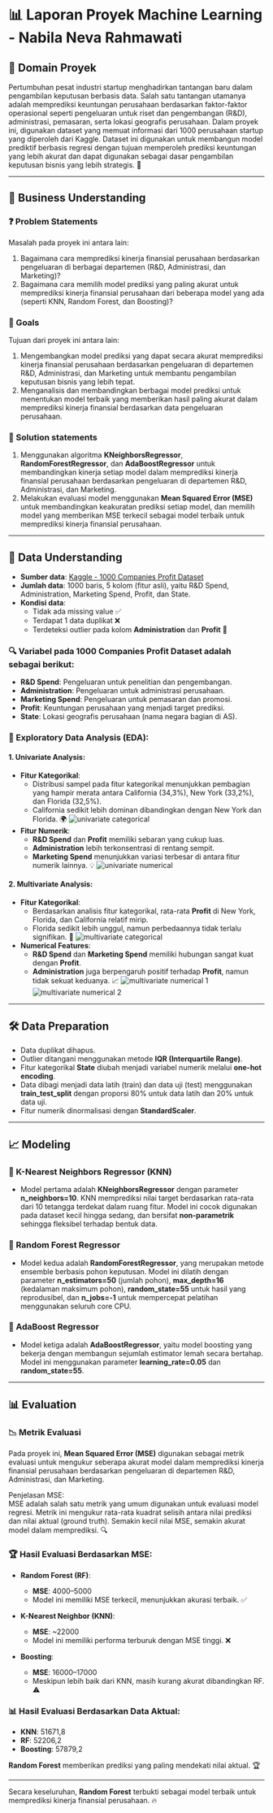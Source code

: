 # 📊 Laporan Proyek Machine Learning - Nabila Neva Rahmawati

## 🌟 Domain Proyek

Pertumbuhan pesat industri startup menghadirkan tantangan baru dalam pengambilan keputusan berbasis data. Salah satu tantangan utamanya adalah memprediksi keuntungan perusahaan berdasarkan faktor-faktor operasional seperti pengeluaran untuk riset dan pengembangan (R&D), administrasi, pemasaran, serta lokasi geografis perusahaan. Dalam proyek ini, digunakan dataset yang memuat informasi dari 1000 perusahaan startup yang diperoleh dari Kaggle. Dataset ini digunakan untuk membangun model prediktif berbasis regresi dengan tujuan memperoleh prediksi keuntungan yang lebih akurat dan dapat digunakan sebagai dasar pengambilan keputusan bisnis yang lebih strategis. 🚀

---

## 🧐 Business Understanding

### ❓ Problem Statements

Masalah pada proyek ini antara lain:

1. Bagaimana cara memprediksi kinerja finansial perusahaan berdasarkan pengeluaran di berbagai departemen (R&D, Administrasi, dan Marketing)?
2. Bagaimana cara memilih model prediksi yang paling akurat untuk memprediksi kinerja finansial perusahaan dari beberapa model yang ada (seperti KNN, Random Forest, dan Boosting)?

### 🎯 Goals

Tujuan dari proyek ini antara lain:

1. Mengembangkan model prediksi yang dapat secara akurat memprediksi kinerja finansial perusahaan berdasarkan pengeluaran di departemen R&D, Administrasi, dan Marketing untuk membantu pengambilan keputusan bisnis yang lebih tepat.
2. Menganalisis dan membandingkan berbagai model prediksi untuk menentukan model terbaik yang memberikan hasil paling akurat dalam memprediksi kinerja finansial berdasarkan data pengeluaran perusahaan.

### 🔧 Solution statements

1. Menggunakan algoritma **KNeighborsRegressor**, **RandomForestRegressor**, dan **AdaBoostRegressor** untuk membandingkan kinerja setiap model dalam memprediksi kinerja finansial perusahaan berdasarkan pengeluaran di departemen R&D, Administrasi, dan Marketing.
2. Melakukan evaluasi model menggunakan **Mean Squared Error (MSE)** untuk membandingkan keakuratan prediksi setiap model, dan memilih model yang memberikan MSE terkecil sebagai model terbaik untuk memprediksi kinerja finansial perusahaan.

---

## 📂 Data Understanding

- **Sumber data**: [Kaggle - 1000 Companies Profit Dataset](https://www.kaggle.com/datasets/rupakroy/1000-companies-profit)
- **Jumlah data**: 1000 baris, 5 kolom (fitur asli), yaitu R&D Spend, Administration, Marketing Spend, Profit, dan State.
- **Kondisi data**:
  - Tidak ada missing value ✅
  - Terdapat 1 data duplikat ❌
  - Terdeteksi outlier pada kolom **Administration** dan **Profit** 🧐

### 🔍 Variabel pada 1000 Companies Profit Dataset adalah sebagai berikut:

- **R&D Spend**: Pengeluaran untuk penelitian dan pengembangan.
- **Administration**: Pengeluaran untuk administrasi perusahaan.
- **Marketing Spend**: Pengeluaran untuk pemasaran dan promosi.
- **Profit**: Keuntungan perusahaan yang menjadi target prediksi.
- **State**: Lokasi geografis perusahaan (nama negara bagian di AS).

### 🔎 Exploratory Data Analysis (EDA):

#### 1. Univariate Analysis:

- **Fitur Kategorikal**:
  - Distribusi sampel pada fitur kategorikal menunjukkan pembagian yang hampir merata antara California (34,3%), New York (33,2%), dan Florida (32,5%).
  - California sedikit lebih dominan dibandingkan dengan New York dan Florida. 🌍
    ![univariate categorical](</gambar/univariate categorical.png>)
- **Fitur Numerik**:
  - **R&D Spend** dan **Profit** memiliki sebaran yang cukup luas.
  - **Administration** lebih terkonsentrasi di rentang sempit.
  - **Marketing Spend** menunjukkan variasi terbesar di antara fitur numerik lainnya. 💡
    ![univariate numerical](</gambar/univariate numerical.png>)

#### 2. Multivariate Analysis:

- **Fitur Kategorikal**:
  - Berdasarkan analisis fitur kategorikal, rata-rata **Profit** di New York, Florida, dan California relatif mirip.
  - Florida sedikit lebih unggul, namun perbedaannya tidak terlalu signifikan. 🔄
    ![multivariate categorical](</gambar/multivariate categorical.png>)
- **Numerical Features**:
  - **R&D Spend** dan **Marketing Spend** memiliki hubungan sangat kuat dengan **Profit**.
  - **Administration** juga berpengaruh positif terhadap **Profit**, namun tidak sekuat keduanya. 📈
    ![multivariate numerical 1](</gambar/multivariate numerical 1.png>)
    ![multivariate numerical 2](</gambar/multivariate numerical 2.png>)

---

## 🛠️ Data Preparation

- Data duplikat dihapus.
- Outlier ditangani menggunakan metode **IQR (Interquartile Range)**.
- Fitur kategorikal **State** diubah menjadi variabel numerik melalui **one-hot encoding**.
- Data dibagi menjadi data latih (train) dan data uji (test) menggunakan **train_test_split** dengan proporsi 80% untuk data latih dan 20% untuk data uji.
- Fitur numerik dinormalisasi dengan **StandardScaler**.

---

## 📈 Modeling

### 🔶 K-Nearest Neighbors Regressor (KNN)

- Model pertama adalah **KNeighborsRegressor** dengan parameter **n_neighbors=10**. KNN memprediksi nilai target berdasarkan rata-rata dari 10 tetangga terdekat dalam ruang fitur. Model ini cocok digunakan pada dataset kecil hingga sedang, dan bersifat **non-parametrik** sehingga fleksibel terhadap bentuk data.

### 🔷 Random Forest Regressor

- Model kedua adalah **RandomForestRegressor**, yang merupakan metode ensemble berbasis pohon keputusan. Model ini dilatih dengan parameter **n_estimators=50** (jumlah pohon), **max_depth=16** (kedalaman maksimum pohon), **random_state=55** untuk hasil yang reprodusibel, dan **n_jobs=-1** untuk mempercepat pelatihan menggunakan seluruh core CPU.

### 🔶 AdaBoost Regressor

- Model ketiga adalah **AdaBoostRegressor**, yaitu model boosting yang bekerja dengan membangun sejumlah estimator lemah secara bertahap. Model ini menggunakan parameter **learning_rate=0.05** dan **random_state=55**.

---

## 📊 Evaluation

### 📉 Metrik Evaluasi

Pada proyek ini, **Mean Squared Error (MSE)** digunakan sebagai metrik evaluasi untuk mengukur seberapa akurat model dalam memprediksi kinerja finansial perusahaan berdasarkan pengeluaran di departemen R&D, Administrasi, dan Marketing.

Penjelasan MSE:  
MSE adalah salah satu metrik yang umum digunakan untuk evaluasi model regresi. Metrik ini mengukur rata-rata kuadrat selisih antara nilai prediksi dan nilai aktual (ground truth). Semakin kecil nilai MSE, semakin akurat model dalam memprediksi. 🔍

### 🏆 Hasil Evaluasi Berdasarkan MSE:

- **Random Forest (RF)**:

  - **MSE**: 4000–5000
  - Model ini memiliki MSE terkecil, menunjukkan akurasi terbaik. ✅

- **K-Nearest Neighbor (KNN)**:

  - **MSE**: ~22000
  - Model ini memiliki performa terburuk dengan MSE tinggi. ❌

- **Boosting**:
  - **MSE**: 16000–17000
  - Meskipun lebih baik dari KNN, masih kurang akurat dibandingkan RF. ⚠️

### 📊 Hasil Evaluasi Berdasarkan Data Aktual:

- **KNN**: 51671,8
- **RF**: 52206,2
- **Boosting**: 57879,2

**Random Forest** memberikan prediksi yang paling mendekati nilai aktual. 🏆

---

Secara keseluruhan, **Random Forest** terbukti sebagai model terbaik untuk memprediksi kinerja finansial perusahaan. 🔥
